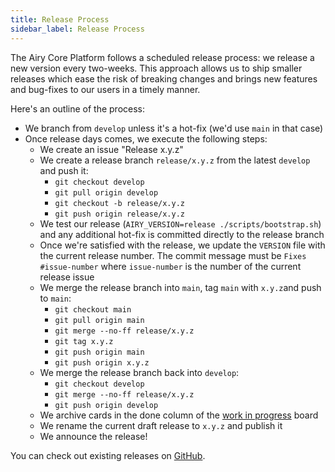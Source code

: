 ```yaml
---
title: Release Process
sidebar_label: Release Process
---
```


The Airy Core Platform follows a scheduled release process: we release a new
version every two-weeks. This approach allows us to ship smaller releases which
ease the risk of breaking changes and brings new features and bug-fixes to our
users in a timely manner.

Here's an outline of the process:

- We branch from `develop` unless it's a hot-fix (we'd use `main` in that case)
- Once release days comes, we execute the following steps:
  - We create an issue "Release x.y.z"
  - We create a release branch `release/x.y.z` from the latest `develop` and push it:
    - `git checkout develop`
    - `git pull origin develop`
    - `git checkout -b release/x.y.z`
    - `git push origin release/x.y.z`
  - We test our release (`AIRY_VERSION=release ./scripts/bootstrap.sh`) and any
    additional hot-fix is committed directly to the release branch
  - Once we're satisfied with the release, we update the `VERSION` file with the
    current release number. The commit message must be `Fixes #issue-number`
    where `issue-number` is the number of the current release issue
  - We merge the release branch into `main`, tag `main` with `x.y.z`and push to `main`:
    - `git checkout main`
    - `git pull origin main`
    - `git merge --no-ff release/x.y.z`
    - `git tag x.y.z`
    - `git push origin main`
    - `git push origin x.y.z`
  - We merge the release branch back into `develop`:
    - `git checkout develop`
    - `git merge --no-ff release/x.y.z`
    - `git push origin develop`
  - We archive cards in the done column of the [work in progress](https://github.com/airyhq/airy/projects/1) board
  - We rename the current draft release to `x.y.z` and publish it
  - We announce the release!

You can check out existing releases on [GitHub](https://github.com/airyhq/airy/releases).
